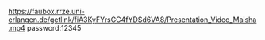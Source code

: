 https://faubox.rrze.uni-erlangen.de/getlink/fiA3KyFYrsGC4fYDSd6VA8/Presentation_Video_Maisha.mp4
password:12345